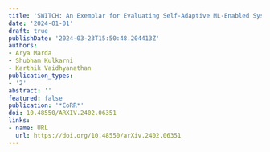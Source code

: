 ```yaml
---
title: 'SWITCH: An Exemplar for Evaluating Self-Adaptive ML-Enabled Systems'
date: '2024-01-01'
draft: true
publishDate: '2024-03-23T15:50:48.204413Z'
authors:
- Arya Marda
- Shubham Kulkarni
- Karthik Vaidhyanathan
publication_types:
- '2'
abstract: ''
featured: false
publication: '*CoRR*'
doi: 10.48550/ARXIV.2402.06351
links:
- name: URL
  url: https://doi.org/10.48550/arXiv.2402.06351
---
```


